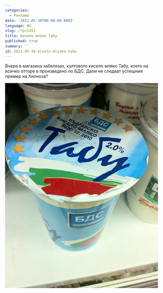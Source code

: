 ```yaml
---
categories:
  - Реклама
date: '2011-05-30T00:00:00.000Z'
language: BG
slug: /?p=1451
title: Кисело мляко Табу
published: true
summary: ''
id: 2011-05-30-kiselo-mlyako-tabu
---
```


Вчера в магазина забелязах, култовото кисело мляко Табу, което на всичко отгоре е произведено по БДС. Дали не следват успешния пример на Хипноза? 

![](https://raw.githubusercontent.com/kirilchristov/blog_images/main/2011/05/IMG_10231.jpg)
